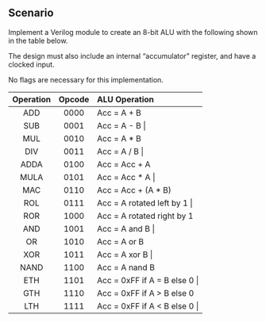 ## Scenario
Implement a Verilog module to create an 8-bit ALU with the following shown in the table below. 

The design must also include an internal “accumulator” register, and have a clocked input. 

No flags are necessary for this implementation.


| Operation           | Opcode            | ALU Operation                  |
| :------------------:| :---------------: | :----------------------------- |
|  ADD                | 0000              | Acc = A + B                    |
|  SUB                | 0001              | Acc = A - B                 \| |
|  MUL                | 0010              | Acc = A * B                    |
|  DIV                | 0011              | Acc = A / B                 \| |
|  ADDA               | 0100              | Acc = Acc + A                  |
|  MULA               | 0101              | Acc = Acc * A               \| |
|  MAC                | 0110              | Acc = Acc + (A * B)            |
|  ROL                | 0111              | Acc = A rotated left by 1   \| |
|  ROR                | 1000              | Acc = A rotated right by 1     |
|  AND                | 1001              | Acc = A and B               \| |
|  OR                 | 1010              | Acc = A or B                   |
|  XOR                | 1011              | Acc = A xor B               \| |
|  NAND               | 1100              | Acc = A nand B                 |
|  ETH                | 1101              | Acc = 0xFF if A = B else 0  \| |
|  GTH                | 1110              | Acc = 0xFF if A > B else 0     |
|  LTH                | 1111              | Acc = 0xFF if A < B else 0  \| |
